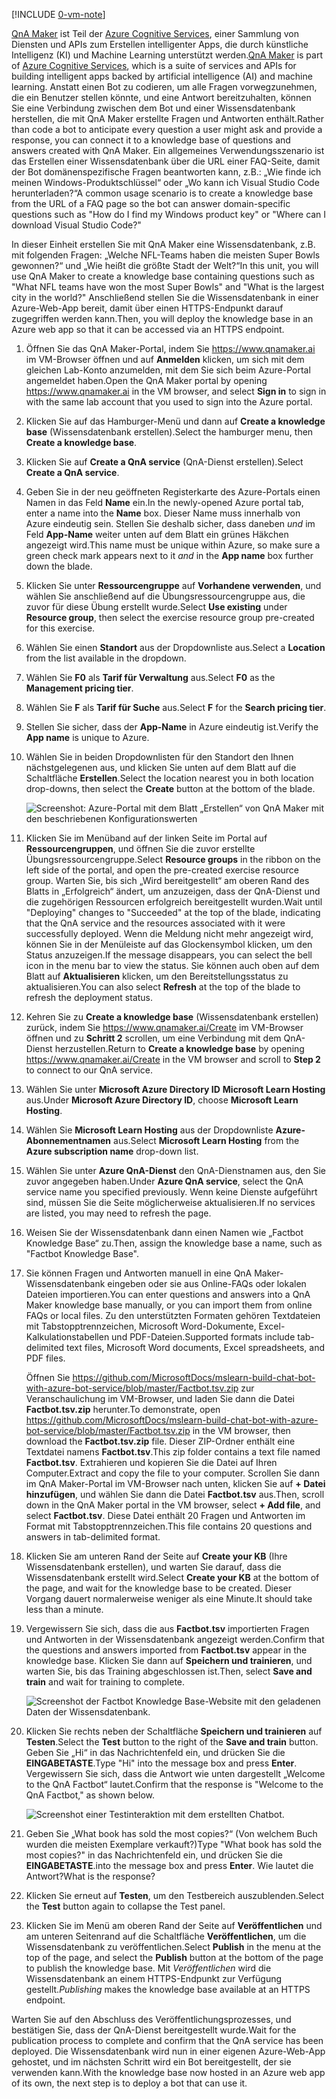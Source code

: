 [!INCLUDE [0-vm-note](0-vm-note.md)]

<span data-ttu-id="23813-101">[QnA Maker](https://www.qnamaker.ai/) ist Teil der [Azure Cognitive Services](https://www.microsoft.com/cognitive-services/), einer Sammlung von Diensten und APIs zum Erstellen intelligenter Apps, die durch künstliche Intelligenz (KI) und Machine Learning unterstützt werden.</span><span class="sxs-lookup"><span data-stu-id="23813-101">[QnA Maker](https://www.qnamaker.ai/) is part of [Azure Cognitive Services](https://www.microsoft.com/cognitive-services/), which is a suite of services and APIs for building intelligent apps backed by artificial intelligence (AI) and machine learning.</span></span> <span data-ttu-id="23813-102">Anstatt einen Bot zu codieren, um alle Fragen vorwegzunehmen, die ein Benutzer stellen könnte, und eine Antwort bereitzuhalten, können Sie eine Verbindung zwischen dem Bot und einer Wissensdatenbank herstellen, die mit QnA Maker erstellte Fragen und Antworten enthält.</span><span class="sxs-lookup"><span data-stu-id="23813-102">Rather than code a bot to anticipate every question a user might ask and provide a response, you can connect it to a knowledge base of questions and answers created with QnA Maker.</span></span> <span data-ttu-id="23813-103">Ein allgemeines Verwendungsszenario ist das Erstellen einer Wissensdatenbank über die URL einer FAQ-Seite, damit der Bot domänenspezifische Fragen beantworten kann, z.B.: „Wie finde ich meinen Windows-Produktschlüssel“ oder „Wo kann ich Visual Studio Code herunterladen?“</span><span class="sxs-lookup"><span data-stu-id="23813-103">A common usage scenario is to create a knowledge base from the URL of a FAQ page so the bot can answer domain-specific questions such as "How do I find my Windows product key" or "Where can I download Visual Studio Code?"</span></span>

<span data-ttu-id="23813-104">In dieser Einheit erstellen Sie mit QnA Maker eine Wissensdatenbank, z.B. mit folgenden Fragen: „Welche NFL-Teams haben die meisten Super Bowls gewonnen?“ und „Wie heißt die größte Stadt der Welt?“</span><span class="sxs-lookup"><span data-stu-id="23813-104">In this unit, you will use QnA Maker to create a knowledge base containing questions such as "What NFL teams have won the most Super Bowls" and "What is the largest city in the world?"</span></span> <span data-ttu-id="23813-105">Anschließend stellen Sie die Wissensdatenbank in einer Azure-Web-App bereit, damit über einen HTTPS-Endpunkt darauf zugegriffen werden kann.</span><span class="sxs-lookup"><span data-stu-id="23813-105">Then, you will deploy the knowledge base in an Azure web app so that it can be accessed via an HTTPS endpoint.</span></span>

1. <span data-ttu-id="23813-106">Öffnen Sie das QnA Maker-Portal, indem Sie https://www.qnamaker.ai im VM-Browser öffnen und auf **Anmelden** klicken, um sich mit dem gleichen Lab-Konto anzumelden, mit dem Sie sich beim Azure-Portal angemeldet haben.</span><span class="sxs-lookup"><span data-stu-id="23813-106">Open the QnA Maker portal by opening https://www.qnamaker.ai in the VM browser, and select **Sign in** to sign in with the same lab account that you used to sign into the Azure portal.</span></span> 

1. <span data-ttu-id="23813-107">Klicken Sie auf das Hamburger-Menü und dann auf **Create a knowledge base** (Wissensdatenbank erstellen).</span><span class="sxs-lookup"><span data-stu-id="23813-107">Select the hamburger menu, then **Create a knowledge base**.</span></span> 

1. <span data-ttu-id="23813-108">Klicken Sie auf **Create a QnA service** (QnA-Dienst erstellen).</span><span class="sxs-lookup"><span data-stu-id="23813-108">Select **Create a QnA service**.</span></span>

1. <span data-ttu-id="23813-109">Geben Sie in der neu geöffneten Registerkarte des Azure-Portals einen Namen in das Feld **Name** ein.</span><span class="sxs-lookup"><span data-stu-id="23813-109">In the newly-opened Azure portal tab, enter a name into the **Name** box.</span></span> <span data-ttu-id="23813-110">Dieser Name muss innerhalb von Azure eindeutig sein. Stellen Sie deshalb sicher, dass daneben *und* im Feld **App-Name** weiter unten auf dem Blatt ein grünes Häkchen angezeigt wird.</span><span class="sxs-lookup"><span data-stu-id="23813-110">This name must be unique within Azure, so make sure a green check mark appears next to it *and* in the **App name** box further down the blade.</span></span>

1. <span data-ttu-id="23813-111">Klicken Sie unter **Ressourcengruppe** auf **Vorhandene verwenden**, und wählen Sie anschließend auf die Übungsressourcengruppe aus, die zuvor für diese Übung erstellt wurde.</span><span class="sxs-lookup"><span data-stu-id="23813-111">Select **Use existing** under **Resource group**, then select the exercise resource group pre-created for this exercise.</span></span>

1. <span data-ttu-id="23813-112">Wählen Sie einen **Standort** aus der Dropdownliste aus.</span><span class="sxs-lookup"><span data-stu-id="23813-112">Select a **Location** from the list available in the dropdown.</span></span> 

1. <span data-ttu-id="23813-113">Wählen Sie **F0** als **Tarif für Verwaltung** aus.</span><span class="sxs-lookup"><span data-stu-id="23813-113">Select **F0** as the **Management pricing tier**.</span></span> 

1. <span data-ttu-id="23813-114">Wählen Sie **F** als **Tarif für Suche** aus.</span><span class="sxs-lookup"><span data-stu-id="23813-114">Select **F** for the **Search pricing tier**.</span></span> 

1. <span data-ttu-id="23813-115">Stellen Sie sicher, dass der **App-Name** in Azure eindeutig ist.</span><span class="sxs-lookup"><span data-stu-id="23813-115">Verify the **App name** is unique to Azure.</span></span>

1. <span data-ttu-id="23813-116">Wählen Sie in beiden Dropdownlisten für den Standort den Ihnen nächstgelegenen aus, und klicken Sie unten auf dem Blatt auf die Schaltfläche **Erstellen**.</span><span class="sxs-lookup"><span data-stu-id="23813-116">Select the location nearest you in both location drop-downs, then select the **Create** button at the bottom of the blade.</span></span>

    ![Screenshot: Azure-Portal mit dem Blatt „Erstellen“ von QnA Maker mit den beschriebenen Konfigurationswerten](../media/3-new-qna-maker-service.png)

1. <span data-ttu-id="23813-118">Klicken Sie im Menüband auf der linken Seite im Portal auf **Ressourcengruppen**, und öffnen Sie die zuvor erstellte Übungsressourcengruppe.</span><span class="sxs-lookup"><span data-stu-id="23813-118">Select **Resource groups** in the ribbon on the left side of the portal, and open the pre-created exercise resource group.</span></span> <span data-ttu-id="23813-119">Warten Sie, bis sich „Wird bereitgestellt“ am oberen Rand des Blatts in „Erfolgreich“ ändert, um anzuzeigen, dass der QnA-Dienst und die zugehörigen Ressourcen erfolgreich bereitgestellt wurden.</span><span class="sxs-lookup"><span data-stu-id="23813-119">Wait until "Deploying" changes to "Succeeded" at the top of the blade, indicating that the QnA service and the resources associated with it were successfully deployed.</span></span> <span data-ttu-id="23813-120">Wenn die Meldung nicht mehr angezeigt wird, können Sie in der Menüleiste auf das Glockensymbol klicken, um den Status anzuzeigen.</span><span class="sxs-lookup"><span data-stu-id="23813-120">If the message disappears, you can select the bell icon in the menu bar to view the status.</span></span> <span data-ttu-id="23813-121">Sie können auch oben auf dem Blatt auf **Aktualisieren** klicken, um den Bereitstellungsstatus zu aktualisieren.</span><span class="sxs-lookup"><span data-stu-id="23813-121">You can also select **Refresh** at the top of the blade to refresh the deployment status.</span></span>

1. <span data-ttu-id="23813-122">Kehren Sie zu **Create a knowledge base** (Wissensdatenbank erstellen) zurück, indem Sie https://www.qnamaker.ai/Create im VM-Browser öffnen und zu **Schritt 2** scrollen, um eine Verbindung mit dem QnA-Dienst herzustellen.</span><span class="sxs-lookup"><span data-stu-id="23813-122">Return to **Create a knowledge base** by opening https://www.qnamaker.ai/Create in the VM browser and scroll to **Step 2** to connect to our QnA service.</span></span>

1. <span data-ttu-id="23813-123">Wählen Sie unter **Microsoft Azure Directory ID** **Microsoft Learn Hosting** aus.</span><span class="sxs-lookup"><span data-stu-id="23813-123">Under **Microsoft Azure Directory ID**, choose **Microsoft Learn Hosting**.</span></span>

1. <span data-ttu-id="23813-124">Wählen Sie **Microsoft Learn Hosting** aus der Dropdownliste **Azure-Abonnementnamen** aus.</span><span class="sxs-lookup"><span data-stu-id="23813-124">Select **Microsoft Learn Hosting** from the **Azure subscription name** drop-down list.</span></span>

1. <span data-ttu-id="23813-125">Wählen Sie unter **Azure QnA-Dienst** den QnA-Dienstnamen aus, den Sie zuvor angegeben haben.</span><span class="sxs-lookup"><span data-stu-id="23813-125">Under **Azure QnA service**, select the QnA service name you specified previously.</span></span> <span data-ttu-id="23813-126">Wenn keine Dienste aufgeführt sind, müssen Sie die Seite möglicherweise aktualisieren.</span><span class="sxs-lookup"><span data-stu-id="23813-126">If no services are listed, you may need to refresh the page.</span></span>

1. <span data-ttu-id="23813-127">Weisen Sie der Wissensdatenbank dann einen Namen wie „Factbot Knowledge Base“ zu.</span><span class="sxs-lookup"><span data-stu-id="23813-127">Then, assign the knowledge base a name, such as "Factbot Knowledge Base".</span></span>

1. <span data-ttu-id="23813-128">Sie können Fragen und Antworten manuell in eine QnA Maker-Wissensdatenbank eingeben oder sie aus Online-FAQs oder lokalen Dateien importieren.</span><span class="sxs-lookup"><span data-stu-id="23813-128">You can enter questions and answers into a QnA Maker knowledge base manually, or you can import them from online FAQs or local files.</span></span> <span data-ttu-id="23813-129">Zu den unterstützten Formaten gehören Textdateien mit Tabstopptrennzeichen, Microsoft Word-Dokumente, Excel-Kalkulationstabellen und PDF-Dateien.</span><span class="sxs-lookup"><span data-stu-id="23813-129">Supported formats include tab-delimited text files, Microsoft Word documents, Excel spreadsheets, and PDF files.</span></span>

    <span data-ttu-id="23813-130">Öffnen Sie https://github.com/MicrosoftDocs/mslearn-build-chat-bot-with-azure-bot-service/blob/master/Factbot.tsv.zip zur Veranschaulichung im VM-Browser, und laden Sie dann die Datei **Factbot.tsv.zip** herunter.</span><span class="sxs-lookup"><span data-stu-id="23813-130">To demonstrate, open https://github.com/MicrosoftDocs/mslearn-build-chat-bot-with-azure-bot-service/blob/master/Factbot.tsv.zip in the VM browser, then download the **Factbot.tsv.zip** file.</span></span> <span data-ttu-id="23813-131">Dieser ZIP-Ordner enthält eine Textdatei namens **Factbot.tsv**.</span><span class="sxs-lookup"><span data-stu-id="23813-131">This zip folder contains a text file named **Factbot.tsv**.</span></span> <span data-ttu-id="23813-132">Extrahieren und kopieren Sie die Datei auf Ihren Computer.</span><span class="sxs-lookup"><span data-stu-id="23813-132">Extract and copy the file to your computer.</span></span> <span data-ttu-id="23813-133">Scrollen Sie dann im QnA Maker-Portal im VM-Browser nach unten, klicken Sie auf **+ Datei hinzufügen**, und wählen Sie dann die Datei **Factbot.tsv** aus.</span><span class="sxs-lookup"><span data-stu-id="23813-133">Then, scroll down in the QnA Maker portal in the VM browser, select **+ Add file**, and select **Factbot.tsv**.</span></span> <span data-ttu-id="23813-134">Diese Datei enthält 20 Fragen und Antworten im Format mit Tabstopptrennzeichen.</span><span class="sxs-lookup"><span data-stu-id="23813-134">This file contains 20 questions and answers in tab-delimited format.</span></span>

1. <span data-ttu-id="23813-135">Klicken Sie am unteren Rand der Seite auf **Create your KB** (Ihre Wissensdatenbank erstellen), und warten Sie darauf, dass die Wissensdatenbank erstellt wird.</span><span class="sxs-lookup"><span data-stu-id="23813-135">Select **Create your KB** at the bottom of the page, and wait for the knowledge base to be created.</span></span> <span data-ttu-id="23813-136">Dieser Vorgang dauert normalerweise weniger als eine Minute.</span><span class="sxs-lookup"><span data-stu-id="23813-136">It should take less than a minute.</span></span>

1. <span data-ttu-id="23813-137">Vergewissern Sie sich, dass die aus **Factbot.tsv** importierten Fragen und Antworten in der Wissensdatenbank angezeigt werden.</span><span class="sxs-lookup"><span data-stu-id="23813-137">Confirm that the questions and answers imported from **Factbot.tsv** appear in the knowledge base.</span></span> <span data-ttu-id="23813-138">Klicken Sie dann auf **Speichern und trainieren**, und warten Sie, bis das Training abgeschlossen ist.</span><span class="sxs-lookup"><span data-stu-id="23813-138">Then, select **Save and train** and wait for training to complete.</span></span>

    ![Screenshot der Factbot Knowledge Base-Website mit den geladenen Daten der Wissensdatenbank.](../media/3-save-and-train.png)

1. <span data-ttu-id="23813-140">Klicken Sie rechts neben der Schaltfläche **Speichern und trainieren** auf **Testen**.</span><span class="sxs-lookup"><span data-stu-id="23813-140">Select the **Test** button to the right of the **Save and train** button.</span></span> <span data-ttu-id="23813-141">Geben Sie „Hi“ in das Nachrichtenfeld ein, und drücken Sie die **EINGABETASTE**.</span><span class="sxs-lookup"><span data-stu-id="23813-141">Type "Hi" into the message box and press **Enter**.</span></span> <span data-ttu-id="23813-142">Vergewissern Sie sich, dass die Antwort wie unten dargestellt „Welcome to the QnA Factbot“ lautet.</span><span class="sxs-lookup"><span data-stu-id="23813-142">Confirm that the response is "Welcome to the QnA Factbot," as shown below.</span></span>

    ![Screenshot einer Testinteraktion mit dem erstellten Chatbot.](../media/3-test-kb.png)

1. <span data-ttu-id="23813-144">Geben Sie „What book has sold the most copies?“ (Von welchem Buch wurden die meisten Exemplare verkauft?)</span><span class="sxs-lookup"><span data-stu-id="23813-144">Type "What book has sold the most copies?"</span></span> <span data-ttu-id="23813-145">in das Nachrichtenfeld ein, und drücken Sie die **EINGABETASTE**.</span><span class="sxs-lookup"><span data-stu-id="23813-145">into the message box and press **Enter**.</span></span> <span data-ttu-id="23813-146">Wie lautet die Antwort?</span><span class="sxs-lookup"><span data-stu-id="23813-146">What is the response?</span></span>

1. <span data-ttu-id="23813-147">Klicken Sie erneut auf **Testen**, um den Testbereich auszublenden.</span><span class="sxs-lookup"><span data-stu-id="23813-147">Select the **Test** button again to collapse the Test panel.</span></span> 
1. <span data-ttu-id="23813-148">Klicken Sie im Menü am oberen Rand der Seite auf **Veröffentlichen** und am unteren Seitenrand auf die Schaltfläche **Veröffentlichen**, um die Wissensdatenbank zu veröffentlichen.</span><span class="sxs-lookup"><span data-stu-id="23813-148">Select **Publish** in the menu at the top of the page, and select the **Publish** button at the bottom of the page to publish the knowledge base.</span></span> <span data-ttu-id="23813-149">Mit *Veröffentlichen* wird die Wissensdatenbank an einem HTTPS-Endpunkt zur Verfügung gestellt.</span><span class="sxs-lookup"><span data-stu-id="23813-149">*Publishing* makes the knowledge base available at an HTTPS endpoint.</span></span>

<span data-ttu-id="23813-150">Warten Sie auf den Abschluss des Veröffentlichungsprozesses, und bestätigen Sie, dass der QnA-Dienst bereitgestellt wurde.</span><span class="sxs-lookup"><span data-stu-id="23813-150">Wait for the publication process to complete and confirm that the QnA service has been deployed.</span></span> <span data-ttu-id="23813-151">Die Wissensdatenbank wird nun in einer eigenen Azure-Web-App gehostet, und im nächsten Schritt wird ein Bot bereitgestellt, der sie verwenden kann.</span><span class="sxs-lookup"><span data-stu-id="23813-151">With the knowledge base now hosted in an Azure web app of its own, the next step is to deploy a bot that can use it.</span></span>
